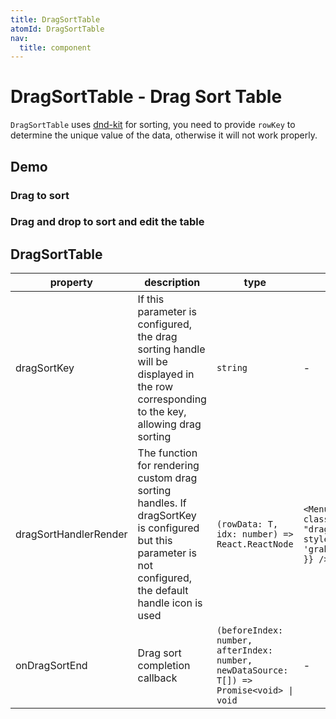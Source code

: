 ```yaml
---
title: DragSortTable
atomId: DragSortTable
nav:
  title: component
---
```


# DragSortTable - Drag Sort Table

`DragSortTable` uses [dnd-kit](https://dndkit.com/) for sorting, you need to provide `rowKey` to determine the unique value of the data, otherwise it will not work properly.

## Demo

### Drag to sort

<code src="../../../../demos/table/DragSortTable/drag.tsx"  background="var(--main-bg-color)" oldtitle="Drag sort"></code>

### Drag and drop to sort and edit the table

<code src="../../../../demos/table/DragSortTable/drag-sort-table.tsx"  background="var(--main-bg-color)" oldtitle="Editable table"></code>

## DragSortTable

| property | description | type | default value |
| --- | --- | --- | --- |
| dragSortKey | If this parameter is configured, the drag sorting handle will be displayed in the row corresponding to the key, allowing drag sorting | `string` | - |
| dragSortHandlerRender | The function for rendering custom drag sorting handles. If dragSortKey is configured but this parameter is not configured, the default handle icon is used | `(rowData: T, idx: number) => React.ReactNode` | `<MenuOutlined className= "dragSortDefaultHandle" style={{ cursor: 'grab', color: '#999' }} />` |
| onDragSortEnd | Drag sort completion callback | `(beforeIndex: number, afterIndex: number, newDataSource: T[]) => Promise<void> \| void` | - |
